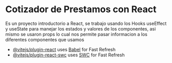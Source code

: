# Cotizador de Prestamos con React

Es un proyecto introductorio a React, se trabajo usando los Hooks useEffect y useState para manejar los estados y valores de los componentes, asi mismo se usaron props lo cual nos permite pasar informacion a los diferentes componentes que usamos

- [@vitejs/plugin-react](https://github.com/vitejs/vite-plugin-react/blob/main/packages/plugin-react/README.md) uses [Babel](https://babeljs.io/) for Fast Refresh
- [@vitejs/plugin-react-swc](https://github.com/vitejs/vite-plugin-react-swc) uses [SWC](https://swc.rs/) for Fast Refresh
